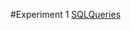 #Experiment 1
[SQLQueries](https://github.com/Deepak2042/dbms_26/commit/77b403bdf315468dd80602c7cd8c7182ab696292)
